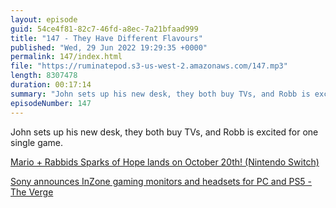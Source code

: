 ```yaml
---
layout: episode
guid: 54ce4f81-82c7-46fd-a8ec-7a21bfaad999
title: "147 - They Have Different Flavours"
published: "Wed, 29 Jun 2022 19:29:35 +0000"
permalink: 147/index.html
file: "https://ruminatepod.s3-us-west-2.amazonaws.com/147.mp3"
length: 8307478
duration: 00:17:14
summary: "John sets up his new desk, they both buy TVs, and Robb is excited for one single game."
episodeNumber: 147
---
```


John sets up his new desk, they both buy TVs, and Robb is excited for one single game.

[Mario + Rabbids Sparks of Hope lands on October 20th! (Nintendo Switch)](https://www.youtube.com/watch?v=5GI_ZA735a0)

[Sony announces InZone gaming monitors and headsets for PC and PS5 - The Verge](https://www.theverge.com/2022/6/28/23180410/sony-inzone-gaming-monitors-hands-on-specs-price-ps5-pc)
